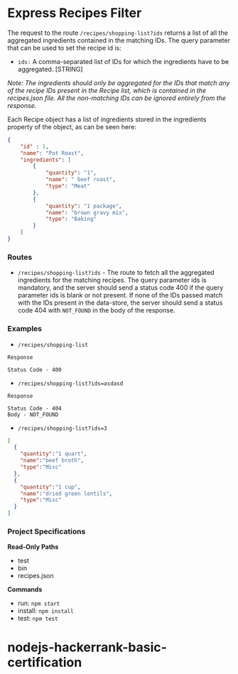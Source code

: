 # Express Recipes Filter

The request to the route `/recipes/shopping-list?ids` returns a list of all the aggregated ingredients contained in the matching IDs. The query parameter that can be used to set the recipe id is:

- `ids:` A comma-separated list of IDs for which the ingredients have to be aggregated. [STRING]

_Note: The ingredients should only be aggregated for the IDs that match any of the recipe IDs present in the Recipe list, which is contained in the recipes.json file. All the non-matching IDs can be ignored entirely from the response._

Each Recipe object has a list of ingredients stored in the ingredients property of the object, as can be seen here:
```json
{
    "id" : 1,
    "name": "Pot Roast",
    "ingredients": [
        {
            "quantity": "1",
            "name": " beef roast",
            "type": "Meat"
        },
        {
            "quantity": "1 package",
            "name": "brown gravy mix",
            "type": "Baking"
        }
    ]
}
```
     
### Routes
- `/recipes/shopping-list?ids` - The route to fetch all the aggregated ingredients for the matching recipes. The query parameter ids is mandatory, and the server should send a status code 400 if the query parameter ids is blank or not present. If none of the IDs passed match with the IDs present in the data-store, the server should send a status code 404 with `NOT_FOUND` in the body of the response.  

### Examples
- `/recipes/shopping-list`
```text
Response

Status Code - 400
```

- `/recipes/shopping-list?ids=asdasd`
```text
Response

Status Code - 404
Body - NOT_FOUND
```

- `/recipes/shopping-list?ids=3`
```json
[
  {
    "quantity":"1 quart",
    "name":"beef broth",
    "type":"Misc"
  },
  {
    "quantity":"1 cup",
    "name":"dried green lentils",
    "type":"Misc"
  }
]
```

### Project Specifications

**Read-Only Paths**
- test
- bin
- recipes.json

**Commands**
- run: `npm start`
- install: `npm install`
- test: `npm test`
# nodejs-hackerrank-basic-certification
